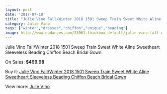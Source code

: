 ```yaml
---
layout: post
date: '2017-07-18'
title: "Julie Vino Fall/Winter 2018 1501 Sweep Train Sweet White Aline Sweetheart Sleeveless Beading Chiffon Beach Bridal Gown"
category: Julie Vino
tags: ["winter","dresses","chiffon","unique","beading"]
image: http://www.eudances.com/23961-thickbox_default/julie-vino-fall-winter-2018-1501-sweep-train-sweet-white-aline-sweetheart-sleeveless-beading-chiffon-beach-bridal-gown.jpg
---
```

Julie Vino Fall/Winter 2018 1501 Sweep Train Sweet White Aline Sweetheart Sleeveless Beading Chiffon Beach Bridal Gown

On Sales: **$499.98**
<a href="https://www.eudances.com/en/julie-vino/8005-julie-vino-fall-winter-2018-1501-sweep-train-sweet-white-aline-sweetheart-sleeveless-beading-chiffon-beach-bridal-gown.html"><amp-img layout="responsive" width="600" height="600" src="//www.eudances.com/23961-thickbox_default/julie-vino-fall-winter-2018-1501-sweep-train-sweet-white-aline-sweetheart-sleeveless-beading-chiffon-beach-bridal-gown.jpg" alt="Julie Vino Fall/Winter 2018 1501 Sweep Train Sweet White Aline Sweetheart Sleeveless Beading Chiffon Beach Bridal Gown 0" /></a>
<a href="https://www.eudances.com/en/julie-vino/8005-julie-vino-fall-winter-2018-1501-sweep-train-sweet-white-aline-sweetheart-sleeveless-beading-chiffon-beach-bridal-gown.html"><amp-img layout="responsive" width="600" height="600" src="//www.eudances.com/23966-thickbox_default/julie-vino-fall-winter-2018-1501-sweep-train-sweet-white-aline-sweetheart-sleeveless-beading-chiffon-beach-bridal-gown.jpg" alt="Julie Vino Fall/Winter 2018 1501 Sweep Train Sweet White Aline Sweetheart Sleeveless Beading Chiffon Beach Bridal Gown 1" /></a>
<a href="https://www.eudances.com/en/julie-vino/8005-julie-vino-fall-winter-2018-1501-sweep-train-sweet-white-aline-sweetheart-sleeveless-beading-chiffon-beach-bridal-gown.html"><amp-img layout="responsive" width="600" height="600" src="//www.eudances.com/23965-thickbox_default/julie-vino-fall-winter-2018-1501-sweep-train-sweet-white-aline-sweetheart-sleeveless-beading-chiffon-beach-bridal-gown.jpg" alt="Julie Vino Fall/Winter 2018 1501 Sweep Train Sweet White Aline Sweetheart Sleeveless Beading Chiffon Beach Bridal Gown 2" /></a>
<a href="https://www.eudances.com/en/julie-vino/8005-julie-vino-fall-winter-2018-1501-sweep-train-sweet-white-aline-sweetheart-sleeveless-beading-chiffon-beach-bridal-gown.html"><amp-img layout="responsive" width="600" height="600" src="//www.eudances.com/23964-thickbox_default/julie-vino-fall-winter-2018-1501-sweep-train-sweet-white-aline-sweetheart-sleeveless-beading-chiffon-beach-bridal-gown.jpg" alt="Julie Vino Fall/Winter 2018 1501 Sweep Train Sweet White Aline Sweetheart Sleeveless Beading Chiffon Beach Bridal Gown 3" /></a>
<a href="https://www.eudances.com/en/julie-vino/8005-julie-vino-fall-winter-2018-1501-sweep-train-sweet-white-aline-sweetheart-sleeveless-beading-chiffon-beach-bridal-gown.html"><amp-img layout="responsive" width="600" height="600" src="//www.eudances.com/23963-thickbox_default/julie-vino-fall-winter-2018-1501-sweep-train-sweet-white-aline-sweetheart-sleeveless-beading-chiffon-beach-bridal-gown.jpg" alt="Julie Vino Fall/Winter 2018 1501 Sweep Train Sweet White Aline Sweetheart Sleeveless Beading Chiffon Beach Bridal Gown 4" /></a>
<a href="https://www.eudances.com/en/julie-vino/8005-julie-vino-fall-winter-2018-1501-sweep-train-sweet-white-aline-sweetheart-sleeveless-beading-chiffon-beach-bridal-gown.html"><amp-img layout="responsive" width="600" height="600" src="//www.eudances.com/23962-thickbox_default/julie-vino-fall-winter-2018-1501-sweep-train-sweet-white-aline-sweetheart-sleeveless-beading-chiffon-beach-bridal-gown.jpg" alt="Julie Vino Fall/Winter 2018 1501 Sweep Train Sweet White Aline Sweetheart Sleeveless Beading Chiffon Beach Bridal Gown 5" /></a>

Buy it: [Julie Vino Fall/Winter 2018 1501 Sweep Train Sweet White Aline Sweetheart Sleeveless Beading Chiffon Beach Bridal Gown](https://www.eudances.com/en/julie-vino/8005-julie-vino-fall-winter-2018-1501-sweep-train-sweet-white-aline-sweetheart-sleeveless-beading-chiffon-beach-bridal-gown.html "Julie Vino Fall/Winter 2018 1501 Sweep Train Sweet White Aline Sweetheart Sleeveless Beading Chiffon Beach Bridal Gown")

View more: [Julie Vino](https://www.eudances.com/en/100-julie-vino "Julie Vino")